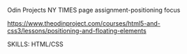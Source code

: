 Odin Projects NY TIMES page assignment-positioning focus

https://www.theodinproject.com/courses/html5-and-css3/lessons/positioning-and-floating-elements

SKILLS: HTML/CSS